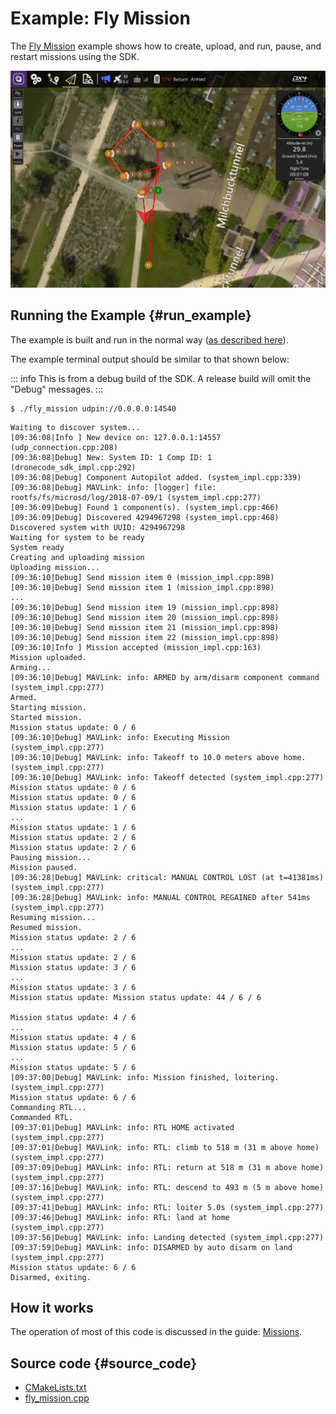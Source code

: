 # Example: Fly Mission

The [Fly Mission](https://github.com/mavlink/MAVSDK/tree/main/examples/fly_mission) example shows how to create, upload, and run, pause, and restart missions using the SDK.

![Fly Mission QGC Screenshot](../../../assets/examples/fly_mission/fly_mission_example_qgc.jpg)


## Running the Example {#run_example}

The example is built and run in the normal way ([as described here](../examples/index.md#trying_the_examples)).

The example terminal output should be similar to that shown below:

::: info
This is from a debug build of the SDK.
A release build will omit the "Debug" messages.
:::

```
$ ./fly_mission udpin://0.0.0.0:14540
```
```
Waiting to discover system...
[09:36:08|Info ] New device on: 127.0.0.1:14557 (udp_connection.cpp:208)
[09:36:08|Debug] New: System ID: 1 Comp ID: 1 (dronecode_sdk_impl.cpp:292)
[09:36:08|Debug] Component Autopilot added. (system_impl.cpp:339)
[09:36:08|Debug] MAVLink: info: [logger] file: rootfs/fs/microsd/log/2018-07-09/1 (system_impl.cpp:277)
[09:36:09|Debug] Found 1 component(s). (system_impl.cpp:466)
[09:36:09|Debug] Discovered 4294967298 (system_impl.cpp:468)
Discovered system with UUID: 4294967298
Waiting for system to be ready
System ready
Creating and uploading mission
Uploading mission...
[09:36:10|Debug] Send mission item 0 (mission_impl.cpp:898)
[09:36:10|Debug] Send mission item 1 (mission_impl.cpp:898)
...
[09:36:10|Debug] Send mission item 19 (mission_impl.cpp:898)
[09:36:10|Debug] Send mission item 20 (mission_impl.cpp:898)
[09:36:10|Debug] Send mission item 21 (mission_impl.cpp:898)
[09:36:10|Debug] Send mission item 22 (mission_impl.cpp:898)
[09:36:10|Info ] Mission accepted (mission_impl.cpp:163)
Mission uploaded.
Arming...
[09:36:10|Debug] MAVLink: info: ARMED by arm/disarm component command (system_impl.cpp:277)
Armed.
Starting mission.
Started mission.
Mission status update: 0 / 6
[09:36:10|Debug] MAVLink: info: Executing Mission (system_impl.cpp:277)
[09:36:10|Debug] MAVLink: info: Takeoff to 10.0 meters above home. (system_impl.cpp:277)
[09:36:10|Debug] MAVLink: info: Takeoff detected (system_impl.cpp:277)
Mission status update: 0 / 6
Mission status update: 0 / 6
Mission status update: 1 / 6
...
Mission status update: 1 / 6
Mission status update: 2 / 6
Mission status update: 2 / 6
Pausing mission...
Mission paused.
[09:36:28|Debug] MAVLink: critical: MANUAL CONTROL LOST (at t=41381ms) (system_impl.cpp:277)
[09:36:28|Debug] MAVLink: info: MANUAL CONTROL REGAINED after 541ms (system_impl.cpp:277)
Resuming mission...
Resumed mission.
Mission status update: 2 / 6
...
Mission status update: 2 / 6
Mission status update: 3 / 6
...
Mission status update: 3 / 6
Mission status update: Mission status update: 44 / 6 / 6

Mission status update: 4 / 6
...
Mission status update: 4 / 6
Mission status update: 5 / 6
...
Mission status update: 5 / 6
[09:37:00|Debug] MAVLink: info: Mission finished, loitering. (system_impl.cpp:277)
Mission status update: 6 / 6
Commanding RTL...
Commanded RTL.
[09:37:01|Debug] MAVLink: info: RTL HOME activated (system_impl.cpp:277)
[09:37:01|Debug] MAVLink: info: RTL: climb to 518 m (31 m above home) (system_impl.cpp:277)
[09:37:09|Debug] MAVLink: info: RTL: return at 518 m (31 m above home) (system_impl.cpp:277)
[09:37:16|Debug] MAVLink: info: RTL: descend to 493 m (5 m above home) (system_impl.cpp:277)
[09:37:41|Debug] MAVLink: info: RTL: loiter 5.0s (system_impl.cpp:277)
[09:37:46|Debug] MAVLink: info: RTL: land at home (system_impl.cpp:277)
[09:37:56|Debug] MAVLink: info: Landing detected (system_impl.cpp:277)
[09:37:59|Debug] MAVLink: info: DISARMED by auto disarm on land (system_impl.cpp:277)
Mission status update: 6 / 6
Disarmed, exiting.
```

## How it works

The operation of most of this code is discussed in the guide: [Missions](../guide/missions.md).

## Source code {#source_code}

- [CMakeLists.txt](https://github.com/mavlink/MAVSDK/blob/main/examples/fly_mission/CMakeLists.txt)
- [fly_mission.cpp](https://github.com/mavlink/MAVSDK/blob/main/examples/fly_mission/fly_mission.cpp)
